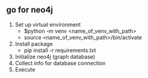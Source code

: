 ## go for neo4j

1. Set up virtual environment
   - $python -m venv <name_of_venv_with_path>
   - source <name_of_venv_with_path>/bin/activate
2. Install package
   - pip install -r requirements.txt
3. Initialize neo4j (graph database)
4. Collect info for database connection
5. Execute
